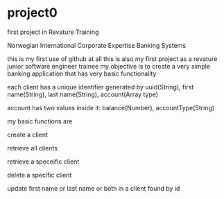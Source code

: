 # project0
first project in Revature Training

Norwegian International Corporate Expertise Banking Systems

this is my first use of github at all
this is also my first project as a revature junior software engineer trainee
my objective is to create a very simple banking application that has very basic functionality

each client has a unique identifier generated by uuid(String), first name(String), last name(String), account(Array type)

account has two values inside it: balance(Number), accountType(String)

my basic functions are

create a client

retrieve all clients

retrieve a speceific client

delete a specific client

update first name or last name or both in a client found by id

